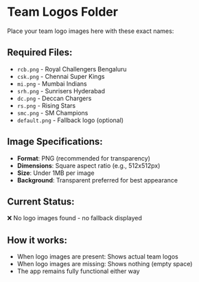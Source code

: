# Team Logos Folder

Place your team logo images here with these exact names:

## Required Files:
- `rcb.png` - Royal Challengers Bengaluru
- `csk.png` - Chennai Super Kings  
- `mi.png` - Mumbai Indians
- `srh.png` - Sunrisers Hyderabad
- `dc.png` - Deccan Chargers
- `rs.png` - Rising Stars
- `smc.png` - SM Champions
- `default.png` - Fallback logo (optional)

## Image Specifications:
- **Format**: PNG (recommended for transparency)
- **Dimensions**: Square aspect ratio (e.g., 512x512px)
- **Size**: Under 1MB per image
- **Background**: Transparent preferred for best appearance

## Current Status:
❌ No logo images found - no fallback displayed

## How it works:
- When logo images are present: Shows actual team logos
- When logo images are missing: Shows nothing (empty space)
- The app remains fully functional either way
